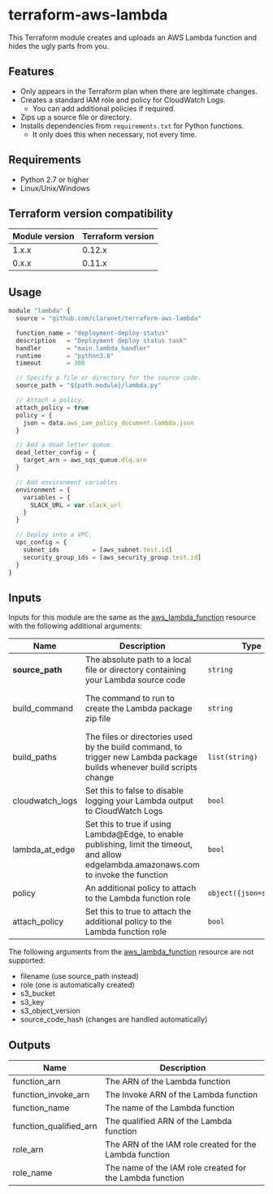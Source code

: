 # terraform-aws-lambda

This Terraform module creates and uploads an AWS Lambda function and hides the ugly parts from you.

## Features

* Only appears in the Terraform plan when there are legitimate changes.
* Creates a standard IAM role and policy for CloudWatch Logs.
  * You can add additional policies if required.
* Zips up a source file or directory.
* Installs dependencies from `requirements.txt` for Python functions.
  * It only does this when necessary, not every time.

## Requirements

* Python 2.7 or higher
* Linux/Unix/Windows

## Terraform version compatibility

| Module version | Terraform version |
|----------------|-------------------|
| 1.x.x          | 0.12.x            |
| 0.x.x          | 0.11.x            |

## Usage

```js
module "lambda" {
  source = "github.com/claranet/terraform-aws-lambda"

  function_name = "deployment-deploy-status"
  description   = "Deployment deploy status task"
  handler       = "main.lambda_handler"
  runtime       = "python3.6"
  timeout       = 300

  // Specify a file or directory for the source code.
  source_path = "${path.module}/lambda.py"

  // Attach a policy.
  attach_policy = true
  policy = {
    json = data.aws_iam_policy_document.lambda.json
  }

  // Add a dead letter queue.
  dead_letter_config = {
    target_arn = aws_sqs_queue.dlq.arn
  }

  // Add environment variables.
  environment = {
    variables = {
      SLACK_URL = var.slack_url
    }
  }

  // Deploy into a VPC.
  vpc_config = {
    subnet_ids         = [aws_subnet.test.id]
    security_group_ids = [aws_security_group.test.id]
  }
}
```

## Inputs

Inputs for this module are the same as the [aws_lambda_function](https://www.terraform.io/docs/providers/aws/r/lambda_function.html) resource with the following additional arguments:

| Name | Description | Type | Default | Required |
|------|-------------|------|---------|----------|
| **source\_path** | The absolute path to a local file or directory containing your Lambda source code | `string` | | yes |
| build\_command | The command to run to create the Lambda package zip file | `string` | `"python build.py '$filename' '$runtime' '$source'"` | no |
| build\_paths | The files or directories used by the build command, to trigger new Lambda package builds whenever build scripts change | `list(string)` | `["build.py"]` | no |
| cloudwatch\_logs | Set this to false to disable logging your Lambda output to CloudWatch Logs | `bool` | `true` | no |
| lambda\_at\_edge | Set this to true if using Lambda@Edge, to enable publishing, limit the timeout, and allow edgelambda.amazonaws.com to invoke the function | `bool` | `false` | no |
| policy | An additional policy to attach to the Lambda function role | `object({json=string})` | | no |
| attach\_policy | Set this to true to attach the additional policy to the Lambda function role | `bool` | `false` | no |


The following arguments from the [aws_lambda_function](https://www.terraform.io/docs/providers/aws/r/lambda_function.html) resource are not supported:

* filename (use source\_path instead)
* role (one is automatically created)
* s3_bucket
* s3_key
* s3_object_version
* source_code_hash (changes are handled automatically)

## Outputs

| Name | Description |
|------|-------------|
| function\_arn | The ARN of the Lambda function |
| function\_invoke\_arn | The Invoke ARN of the Lambda function |
| function\_name | The name of the Lambda function |
| function\_qualified\_arn | The qualified ARN of the Lambda function |
| role\_arn | The ARN of the IAM role created for the Lambda function |
| role\_name | The name of the IAM role created for the Lambda function |
